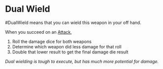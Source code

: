 # Dual Wield
#DualWield means that you can wield this weapon in your off hand. 

When you succeed on an [Attack](../../../../../Game%20Procedures/Attack.md),
1. Roll the damage dice for both weapons
2. Determine which weapon did less damage for that roll
3. Double that lower result to get the final damage die result


*Dual wielding is tough to execute, but has much more potential for damage.*